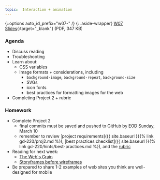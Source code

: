 ```yaml
---
topic:  Interaction + animation
---
```


{::options auto_id_prefix="w07-" /}
{: .aside-wrapper}
<span class="highlighter">
[W07 Slides](files/w07.min.pdf){:target="_blank"} (PDF, 347 KB)
</span>

### Agenda

- Discuss reading
- Troubleshooting
- Learn about:
    - CSS variables
    - Image formats + considerations, including
      - `background-image`, `background-repeat`, `background-size`
      - SVGs
      - icon fonts
      - best practices for formatting images for the web
- Completing Project 2 + rubric

### Homework

- Complete Project 2
  - final commits must be saved and pushed to GitHub by EOD Sunday, March 10
  - remember to review [project requirements]({{ site.baseurl }}{% link gd-220/proj2.md %}), [best practices checklist]({{ site.baseurl }}{% link gd-220/hints/best-practices.md %}), and the [rubric](https://docs.google.com/spreadsheets/d/14OvRJcowtc2IpjVv1EGY4tRlp3xSzL0Yzvn0urztFks/edit?usp=sharing)
- Reading for next week:
  - [The Web's Grain](https://frankchimero.com/writing/the-webs-grain/)
  - [Storyframes before wireframes](https://uxdesign.cc/storyframes-before-wireframes-starting-designs-in-the-text-editor-ec69db78e6e4)
- Be prepared to share 1-2 examples of web sites you think are well-designed for mobile
